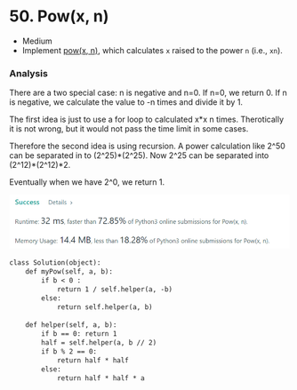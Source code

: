 # 50. Pow(x, n)

* Medium&#x20;
* Implement [pow(x, n)](http://www.cplusplus.com/reference/valarray/pow/), which calculates `x` raised to the power `n` (i.e., `xn`).

### Analysis&#x20;

There are a two special case: n is negative and n=0. If n=0, we return 0. If n is negative, we calculate the value to -n times and divide it by 1.&#x20;

The first idea is just to use a for loop to calculated x\*x n times. Therotically it is not wrong, but it would not pass the time limit in some cases.&#x20;

Therefore the second idea is using recursion. A power calculation like 2^50 can be separated in to (2^25)\*(2^25). Now 2^25 can be separated into (2^12)\*(2^12)\*2.&#x20;

Eventually when we have 2^0, we return 1.&#x20;

![](<../.gitbook/assets/image (25) (1) (1) (1) (1) (1) (1) (1).png>)

```
class Solution(object):
    def myPow(self, a, b):
        if b < 0 :
            return 1 / self.helper(a, -b)
        else:
            return self.helper(a, b)
    
    def helper(self, a, b):
        if b == 0: return 1
        half = self.helper(a, b // 2)
        if b % 2 == 0:
            return half * half
        else:
            return half * half * a
```
